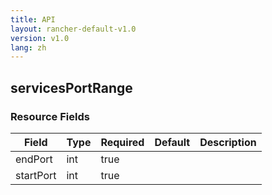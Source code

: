 ```yaml
---
title: API
layout: rancher-default-v1.0
version: v1.0
lang: zh
---
```


## servicesPortRange





### Resource Fields

Field | Type | Required | Default | Description
---|---|---|---|---
endPort | int | true |  | 
startPort | int | true |  | 

